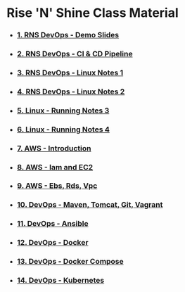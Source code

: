 # **Rise 'N' Shine** Class Material

- ### [**1. RNS DevOps - Demo Slides**](1.DevOps-Demo.pdf)

- ### [**2. RNS DevOps - CI & CD Pipeline**](2.CI-and-CD-Pipeline.pdf)

- ### [**3. RNS DevOps - Linux  Notes 1**](3.Linux_Material_Part_1.pdf)

- ### [**4. RNS DevOps - Linux Notes 2**](3.Linux_Material_Part_2.pdf)

- ### [**5. Linux - Running Notes 3**](3.Linux_Material_Part_3.pdf)
    
- ### [**6. Linux - Running Notes 4**](3.Linux_Material_Part_4.pdf)

- ### [**7. AWS - Introduction**](4.AWS-Introduction.pdf)

- ### [**8. AWS - Iam and EC2**]()

- ### [**9. AWS - Ebs, Rds, Vpc**](6.AWS-EBS-VPC-RDS.pdf)

- ### [**10. DevOps - Maven, Tomcat, Git, Vagrant**](8.DevOps-Part-1.pdf)

- ### [**11. DevOps - Ansible**](9.DevOps-Part-2.pdf)

- ### [**12. DevOps - Docker**](10.DevOps-Docker.pdf)

- ### [**13. DevOps - Docker Compose**](11.DevOps-Docker-Compose.pdf)

- ### [**14. DevOps - Kubernetes**](12.Kubernetes.pdf)
